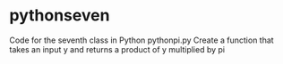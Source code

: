 # pythonseven
Code for the seventh class in Python
pythonpi.py
Create a function that takes an input y and returns a product of y multiplied by pi


